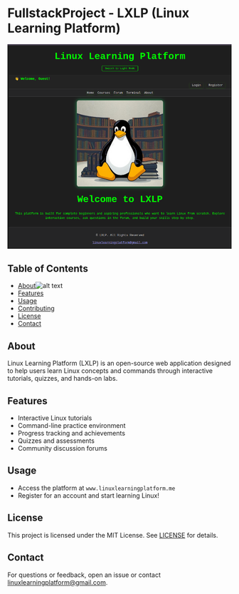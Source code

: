 # FullstackProject - LXLP (Linux Learning Platform)
![LXLP Frontpage](frontpage.png)

## Table of Contents

- [About](#about)![alt text](image.png)
- [Features](#features)
- [Usage](#usage)
- [Contributing](#contributing)
- [License](#license)
- [Contact](#contact)

## About

Linux Learning Platform (LXLP) is an open-source web application designed to help users learn Linux concepts and commands through interactive tutorials, quizzes, and hands-on labs.

## Features

- Interactive Linux tutorials
- Command-line practice environment
- Progress tracking and achievements
- Quizzes and assessments
- Community discussion forums

## Usage

- Access the platform at `www.linuxlearningplatform.me`
- Register for an account and start learning Linux!

## License

This project is licensed under the MIT License. See [LICENSE](LICENSE) for details.

## Contact

For questions or feedback, open an issue or contact [linuxlearningplatform@gmail.com](mailto:linuxlearningplatform@gmail.com).
